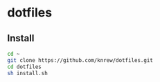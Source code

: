 # dotfiles

## Install
```sh
cd ~
git clone https://github.com/knrew/dotfiles.git 
cd dotfiles
sh install.sh
```